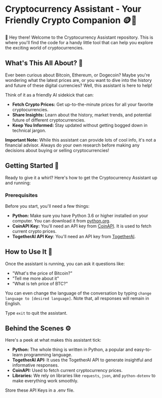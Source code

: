 # Cryptocurrency Assistant - Your Friendly Crypto Companion 🪙🤖

👋 Hey there! Welcome to the Cryptocurrency Assistant repository. This is where you'll find the code for a handy little tool that can help you explore the exciting world of cryptocurrencies.

## What's This All About? 🤔

Ever been curious about Bitcoin, Ethereum, or Dogecoin? Maybe you're wondering what the latest prices are, or you want to dive into the history and future of these digital currencies? Well, this assistant is here to help!

Think of it as a friendly AI sidekick that can:

*   **Fetch Crypto Prices:** Get up-to-the-minute prices for all your favorite cryptocurrencies.
*   **Share Insights:** Learn about the history, market trends, and potential future of different cryptocurrencies.
*   **Keep You Informed:** Stay updated without getting bogged down in technical jargon.

**Important Note:** While this assistant can provide lots of cool info, it's not a financial advisor. Always do your own research before making any decisions about buying or selling cryptocurrencies!

## Getting Started 🚀

Ready to give it a whirl? Here's how to get the Cryptocurrency Assistant up and running:

### Prerequisites

Before you start, you'll need a few things:

*   **Python:** Make sure you have Python 3.6 or higher installed on your computer. You can download it from [python.org](https://www.python.org/).
*   **CoinAPI Key:** You'll need an API key from [CoinAPI](https://www.coinapi.io/). It is used to fetch current crypto prices.
*   **TogetherAI API Key**: You'll need an API key from [TogetherAI](https://www.together.ai/).


## How to Use It 💬

Once the assistant is running, you can ask it questions like:

*   "What's the price of Bitcoin?"
*   "Tell me more about it"
*   "What is teh price of BTC?"

You can even change the language of the conversation by typing `change language to [desired language]`. Note that, all responses will remain in English.

Type `exit` to quit the assistant.

## Behind the Scenes ⚙️

Here's a peek at what makes this assistant tick:

*   **Python:** The whole thing is written in Python, a popular and easy-to-learn programming language.
*   **TogetherAI API:** It uses the TogetherAI API to generate insightful and informative responses.
*   **CoinAPI:** Used to fetch current cryptocurrency prices.
*   **Libraries:** We rely on libraries like `requests`, `json`, and `python-dotenv` to make everything work smoothly.

Store these API Keys in a .env file.
